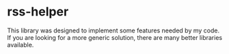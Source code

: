 # rss-helper


<!-- WARNING: THIS FILE WAS AUTOGENERATED! DO NOT EDIT! -->

This library was designed to implement some features needed by my code.
If you are looking for a more generic solution, there are many better
libraries available.
